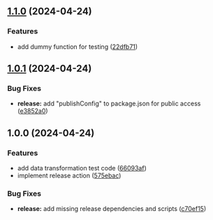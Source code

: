 ## [1.1.0](https://github.com/spread-ai/studio-essentials/compare/v1.0.1...v1.1.0) (2024-04-24)


### Features

* add dummy function for testing ([22dfb71](https://github.com/spread-ai/studio-essentials/commit/22dfb7106fbec2c55a99e557365a7080608b965c))

## [1.0.1](https://github.com/spread-ai/studio-essentials/compare/v1.0.0...v1.0.1) (2024-04-24)


### Bug Fixes

* **release:** add "publishConfig" to package.json for public access ([e3852a0](https://github.com/spread-ai/studio-essentials/commit/e3852a00f3a74b5ce43a9e3bf5d0c6aab9e1787d))

## 1.0.0 (2024-04-24)


### Features

* add data transformation test code ([66093af](https://github.com/spread-ai/studio-essentials/commit/66093af771c20bfb7bfb06f6d70a0f425873107a))
* implement release action ([575ebac](https://github.com/spread-ai/studio-essentials/commit/575ebac0777e5e965a68caa949f0e0d7b1aeadf4))


### Bug Fixes

* **release:** add missing release dependencies and scripts ([c70ef15](https://github.com/spread-ai/studio-essentials/commit/c70ef15257c9ecddd929e0157120f122cc740fa9))
